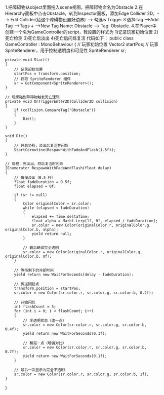 1.把障碍物从object里面拖入scene视图，把障碍物命名为Obstacle
2.在Hierarchy面板中点击Obstacle，转到Inspector面板，添加Edge Collider 2D，--> Edit Collider(给这个障碍物设置好边界)
--> 勾选is Trigger
3.选择Tag -->Add Tag -->Tags + -->New Tag Name: Obstacle --> Tag: Obstacle.
4.在Player中创建一个名为GameController的script，我设置的样式为
1)记录玩家初始位置
2)死亡检测
3)死亡后淡出
4)死亡后闪烁复活
代码如下：
public class GameController : MonoBehaviour
{
    // 玩家初始位置
    Vector2 startPos;
    // 玩家 SpriteRenderer，用于控制透明度和可见性
    SpriteRenderer sr;

    private void Start()
    {
        // 记录起始位置
        startPos = transform.position;
        // 获取 SpriteRenderer 组件
        sr = GetComponent<SpriteRenderer>();
    }

    // 玩家碰到障碍物触发死亡逻辑
    private void OnTriggerEnter2D(Collider2D collision)
    {
        if (collision.CompareTag("Obstacle"))
        {
            Die();
        }
    }

    void Die()
    {
        // 开启协程，淡出后复活并闪烁
        StartCoroutine(RespawnWithFadeAndFlash(1.5f));
    }

    // 协程：先淡出，然后复活时闪烁
    IEnumerator RespawnWithFadeAndFlash(float delay)
    {
        // 慢慢淡出（0.5 秒）
        float fadeDuration = 0.5f;
        float elapsed = 0f;

        if (sr != null)
        {
            Color originalColor = sr.color;
            while (elapsed < fadeDuration)
            {
                elapsed += Time.deltaTime;
                float alpha = Mathf.Lerp(1f, 0f, elapsed / fadeDuration);
                sr.color = new Color(originalColor.r, originalColor.g, originalColor.b, alpha);
                yield return null;
            }

            // 最后确保完全透明
            sr.color = new Color(originalColor.r, originalColor.g, originalColor.b, 0f);
        }

        // 等待剩下的冷却时间
        yield return new WaitForSeconds(delay - fadeDuration);

        // 传送回起点
        transform.position = startPos;
        sr.color = new Color(sr.color.r, sr.color.g, sr.color.b, 0.2f);

        // 开始闪烁
        int flashCount = 5;
        for (int i = 0; i < flashCount; i++)
        {
            // 半透明状态（虚一点）
            sr.color = new Color(sr.color.r, sr.color.g, sr.color.b, 0.4f);
            yield return new WaitForSeconds(0.1f);

            // 稍亮一点（增强对比）
            sr.color = new Color(sr.color.r, sr.color.g, sr.color.b, 0.7f);
            yield return new WaitForSeconds(0.1f);
        }

        // 最后一次显示为完全不透明
        sr.color = new Color(sr.color.r, sr.color.g, sr.color.b, 1f);
    }
}

